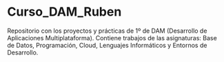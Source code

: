 # Curso_DAM_Ruben
Repositorio con los proyectos y prácticas de 1º de DAM (Desarrollo de Aplicaciones Multiplataforma). Contiene trabajos de las asignaturas: Base de Datos, Programación, Cloud, Lenguajes Informáticos y Entornos de Desarrollo.
